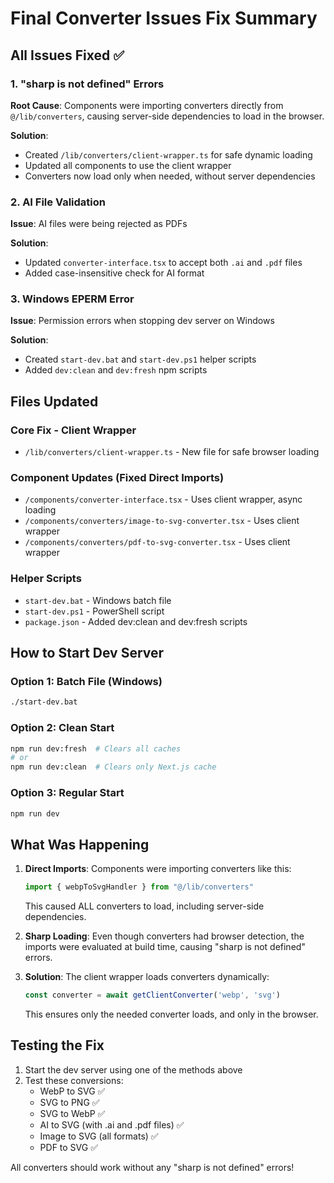 # Final Converter Issues Fix Summary

## All Issues Fixed ✅

### 1. "sharp is not defined" Errors
**Root Cause**: Components were importing converters directly from `@/lib/converters`, causing server-side dependencies to load in the browser.

**Solution**: 
- Created `/lib/converters/client-wrapper.ts` for safe dynamic loading
- Updated all components to use the client wrapper
- Converters now load only when needed, without server dependencies

### 2. AI File Validation
**Issue**: AI files were being rejected as PDFs

**Solution**: 
- Updated `converter-interface.tsx` to accept both `.ai` and `.pdf` files
- Added case-insensitive check for AI format

### 3. Windows EPERM Error
**Issue**: Permission errors when stopping dev server on Windows

**Solution**: 
- Created `start-dev.bat` and `start-dev.ps1` helper scripts
- Added `dev:clean` and `dev:fresh` npm scripts

## Files Updated

### Core Fix - Client Wrapper
- `/lib/converters/client-wrapper.ts` - New file for safe browser loading

### Component Updates (Fixed Direct Imports)
- `/components/converter-interface.tsx` - Uses client wrapper, async loading
- `/components/converters/image-to-svg-converter.tsx` - Uses client wrapper
- `/components/converters/pdf-to-svg-converter.tsx` - Uses client wrapper

### Helper Scripts
- `start-dev.bat` - Windows batch file
- `start-dev.ps1` - PowerShell script
- `package.json` - Added dev:clean and dev:fresh scripts

## How to Start Dev Server

### Option 1: Batch File (Windows)
```bash
./start-dev.bat
```

### Option 2: Clean Start
```bash
npm run dev:fresh  # Clears all caches
# or
npm run dev:clean  # Clears only Next.js cache
```

### Option 3: Regular Start
```bash
npm run dev
```

## What Was Happening

1. **Direct Imports**: Components were importing converters like this:
   ```typescript
   import { webpToSvgHandler } from "@/lib/converters"
   ```
   This caused ALL converters to load, including server-side dependencies.

2. **Sharp Loading**: Even though converters had browser detection, the imports were evaluated at build time, causing "sharp is not defined" errors.

3. **Solution**: The client wrapper loads converters dynamically:
   ```typescript
   const converter = await getClientConverter('webp', 'svg')
   ```
   This ensures only the needed converter loads, and only in the browser.

## Testing the Fix

1. Start the dev server using one of the methods above
2. Test these conversions:
   - WebP to SVG ✅
   - SVG to PNG ✅
   - SVG to WebP ✅
   - AI to SVG (with .ai and .pdf files) ✅
   - Image to SVG (all formats) ✅
   - PDF to SVG ✅

All converters should work without any "sharp is not defined" errors!